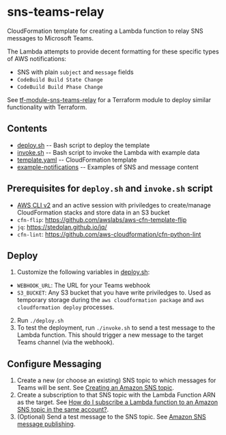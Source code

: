 # sns-teams-relay

CloudFormation template for creating a Lambda function to relay SNS messages to Microsoft Teams.

The Lambda attempts to provide decent formatting for these specific types of AWS notifications:
- SNS with plain `subject` and `message` fields
- `CodeBuild Build State Change`
- `CodeBuild Build Phase Change`

See [tf-module-sns-teams-relay](https://github.com/CU-CommunityApps/tf-module-sns-teams-relay) for a Terraform module to deploy similar functionality with Terraform.

## Contents

- [deploy.sh](deploy.sh) -- Bash script to deploy the template
- [invoke.sh](invoke.sh) -- Bash script to invoke the Lambda with example data
- [template.yaml](template.yaml) -- CloudFormation template
- [example-notifications](example-notifications/) -- Examples of SNS and message content

## Prerequisites for `deploy.sh` and `invoke.sh` script

- [AWS CLI v2](https://docs.aws.amazon.com/cli/latest/userguide/install-cliv2.html) and an active session with priviledges to create/manage CloudFormation stacks and store data in an S3 bucket
- `cfn-flip`: https://github.com/awslabs/aws-cfn-template-flip
- `jq`: https://stedolan.github.io/jq/
- `cfn-lint`: https://github.com/aws-cloudformation/cfn-python-lint

## Deploy

1. Customize the following variables in [deploy.sh](deploy.sh):
  - `WEBHOOK_URL`: The URL for your Teams webhook
  - `S3_BUCKET`: Any S3 bucket that you have write priviledges to. Used as temporary storage during the `aws cloudformation package` and `aws cloudformation deploy` processes.
2. Run `./deploy.sh`
3. To test the deployment, run `./invoke.sh` to send a test message to the Lambda function. This should trigger a new message to the target Teams channel (via the webhook).

## Configure Messaging
1. Create a new (or choose an existing) SNS topic to which messages for Teams will be sent. See [Creating an Amazon SNS topic](https://docs.aws.amazon.com/sns/latest/dg/sns-create-topic.html).
2. Create a subscription to that SNS topic with the Lambda Function ARN as the target. See [How do I subscribe a Lambda function to an Amazon SNS topic in the same account?](https://aws.amazon.com/premiumsupport/knowledge-center/lambda-subscribe-sns-topic-same-account/).
3. (Optional) Send a test message to the SNS topic. See [Amazon SNS message publishing](https://docs.aws.amazon.com/sns/latest/dg/sns-publishing.html).

